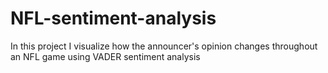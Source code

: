 # NFL-sentiment-analysis
In this project I visualize how the announcer's opinion changes throughout an NFL game using VADER sentiment analysis
